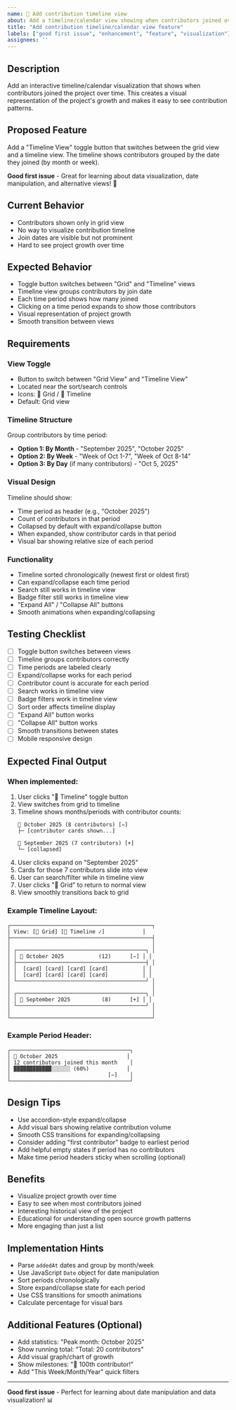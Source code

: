 ```yaml
---
name: 📅 Add contribution timeline view
about: Add a timeline/calendar view showing when contributors joined over time
title: "Add contribution timeline/calendar view feature"
labels: ["good first issue", "enhancement", "feature", "visualization"]
assignees: ''
---
```


## Description
Add an interactive timeline/calendar visualization that shows when contributors joined the project over time. This creates a visual representation of the project's growth and makes it easy to see contribution patterns.

## Proposed Feature
Add a "Timeline View" toggle button that switches between the grid view and a timeline view. The timeline shows contributors grouped by the date they joined (by month or week).

**Good first issue** - Great for learning about data visualization, date manipulation, and alternative views! 📅

## Current Behavior
- Contributors shown only in grid view
- No way to visualize contribution timeline
- Join dates are visible but not prominent
- Hard to see project growth over time

## Expected Behavior
- Toggle button switches between "Grid" and "Timeline" views
- Timeline view groups contributors by join date
- Each time period shows how many joined
- Clicking on a time period expands to show those contributors
- Visual representation of project growth
- Smooth transition between views

## Requirements

### View Toggle
- Button to switch between "Grid View" and "Timeline View"
- Located near the sort/search controls
- Icons: 🔲 Grid / 📅 Timeline
- Default: Grid view

### Timeline Structure
Group contributors by time period:
- **Option 1: By Month** - "September 2025", "October 2025"
- **Option 2: By Week** - "Week of Oct 1-7", "Week of Oct 8-14"
- **Option 3: By Day** (if many contributors) - "Oct 5, 2025"

### Visual Design
Timeline should show:
- Time period as header (e.g., "October 2025")
- Count of contributors in that period
- Collapsed by default with expand/collapse button
- When expanded, show contributor cards in that period
- Visual bar showing relative size of each period

### Functionality
- Timeline sorted chronologically (newest first or oldest first)
- Can expand/collapse each time period
- Search still works in timeline view
- Badge filter still works in timeline view
- "Expand All" / "Collapse All" buttons
- Smooth animations when expanding/collapsing

## Testing Checklist
- [ ] Toggle button switches between views
- [ ] Timeline groups contributors correctly
- [ ] Time periods are labeled clearly
- [ ] Expand/collapse works for each period
- [ ] Contributor count is accurate for each period
- [ ] Search works in timeline view
- [ ] Badge filters work in timeline view
- [ ] Sort order affects timeline display
- [ ] "Expand All" button works
- [ ] "Collapse All" button works
- [ ] Smooth transitions between states
- [ ] Mobile responsive design

## Expected Final Output

### When implemented:
1. User clicks "📅 Timeline" toggle button
2. View switches from grid to timeline
3. Timeline shows months/periods with contributor counts:
   ```
   📅 October 2025 (8 contributors) [−]
   ├─ [contributor cards shown...]
   
   📅 September 2025 (7 contributors) [+]
   └─ [collapsed]
   ```
4. User clicks expand on "September 2025"
5. Cards for those 7 contributors slide into view
6. User can search/filter while in timeline view
7. User clicks "🔲 Grid" to return to normal view
8. View smoothly transitions back to grid

### Example Timeline Layout:
```
┌─────────────────────────────────────────────┐
│ View: [🔲 Grid] [📅 Timeline ✓]            │
├─────────────────────────────────────────────┤
│                                             │
│ ┌─────────────────────────────────────────┐ │
│ │ 📅 October 2025           (12)      [−] │ │
│ ├─────────────────────────────────────────┤ │
│ │  [card] [card] [card] [card]           │ │
│ │  [card] [card] [card] [card]           │ │
│ └─────────────────────────────────────────┘ │
│                                             │
│ ┌─────────────────────────────────────────┐ │
│ │ 📅 September 2025          (8)      [+] │ │
│ └─────────────────────────────────────────┘ │
│                                             │
└─────────────────────────────────────────────┘
```

### Example Period Header:
```
┌──────────────────────────────────────┐
│ 📅 October 2025                      │
│ 12 contributors joined this month    │
│ ▓▓▓▓▓▓▓▓▓▓▓▓░░░░░░ (60%)            │
│                               [−]    │
└──────────────────────────────────────┘
```

## Design Tips
- Use accordion-style expand/collapse
- Add visual bars showing relative contribution volume
- Smooth CSS transitions for expanding/collapsing
- Consider adding "first contributor" badge to earliest period
- Add helpful empty states if period has no contributors
- Make time period headers sticky when scrolling (optional)

## Benefits
- Visualize project growth over time
- Easy to see when most contributors joined
- Interesting historical view of the project
- Educational for understanding open source growth patterns
- More engaging than just a list

## Implementation Hints
- Parse `addedAt` dates and group by month/week
- Use JavaScript `Date` object for date manipulation
- Sort periods chronologically
- Store expand/collapse state for each period
- Use CSS transitions for smooth animations
- Calculate percentage for visual bars

## Additional Features (Optional)
- Add statistics: "Peak month: October 2025"
- Show running total: "Total: 20 contributors"
- Add visual graph/chart of growth
- Show milestones: "🎉 100th contributor!"
- Add "This Week/Month/Year" quick filters

---
**Good first issue** - Perfect for learning about date manipulation and data visualization! 📊
